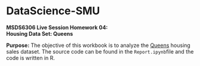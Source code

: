 # DataScience-SMU

**MSDS6306 Live Session Homework 04:**  
**Housing Data Set:  Queens**

**Purpose:** The objective of this workbook is to analyze the [Queens](http://www1.nyc.gov/home/search/index.page?search-terms=Rolling+sales+update&collection=&start-number=0) housing sales dataset. The source code can be found in the `Report.ipynb`file and the code is written in R. 
